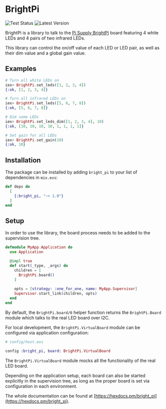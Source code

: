 # BrightPi

![Test Status](https://github.com/PhillippOhlandt/bright_pi/actions/workflows/tests.yml/badge.svg)
![Latest Version](https://img.shields.io/hexpm/v/bright_pi.svg)

BrightPi is a library to talk to the [Pi Supply BrightPi](https://uk.pi-supply.com/products/bright-pi-bright-white-ir-camera-light-raspberry-pi) board
featuring 4 white LEDs and 4 pairs of two infrared LEDs.

This library can control the on/off value of each LED or LED pair,
as well as their dim value and a global gain value.

## Examples

```elixir
# Turn all white LEDs on
iex> BrightPi.set_leds([1, 2, 3, 4])
{:ok, [1, 2, 3, 4]}

# Turn all infrared LEDs on
iex> BrightPi.set_leds([5, 6, 7, 8])
{:ok, [5, 6, 7, 8]}

# Dim some LEDs
iex> BrightPi.set_leds_dim([1, 2, 3, 4], 10)
{:ok, [10, 10, 10, 10, 1, 1, 1, 1]}

# Set gain for all LEDs
iex> BrightPi.set_gain(10)
{:ok, 10}
```

## Installation

The package can be installed
by adding `bright_pi` to your list of dependencies in `mix.exs`:

```elixir
def deps do
  [
    {:bright_pi, "~> 1.0"}
  ]
end
```

## Setup

In order to use the library, the board process needs to be added to the supervision tree.

```elixir
defmodule MyApp.Application do
  use Application

  @impl true
  def start(_type, _args) do
    children = [
      BrightPi.board()
    ]
    
    opts = [strategy: :one_for_one, name: MyApp.Supervisor]
    Supervisor.start_link(children, opts)
  end
end
```

By default, the `BrightPi.board/0` helper function returns the `BrightPi.Board`
module which talks to the real LED board over I2C.

For local development, the `BrightPi.VirtualBoard` module can be configured via application configuration:

```elixir
# config/host.exs

config :bright_pi, board: BrightPi.VirtualBoard
```

The `BrightPi.VirtualBoard` module mocks all the functionality of the real LED board.

Depending on the application setup,
each board can also be started explicitly in the supervision tree,
as long as the proper board is set via configuration in each environment.

The whole documentation can be found at [https://hexdocs.pm/bright_pi](https://hexdocs.pm/bright_pi).
